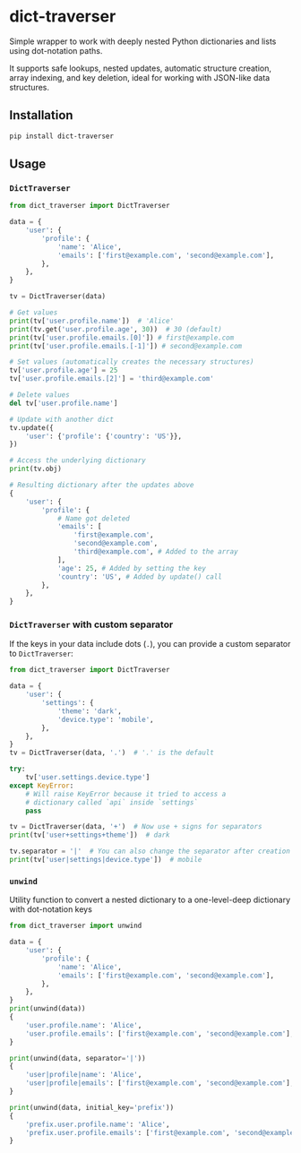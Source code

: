 # dict-traverser

Simple wrapper to work with deeply nested Python dictionaries and lists using dot-notation paths.

It supports safe lookups, nested updates, automatic structure creation, array indexing, and key deletion, ideal for working with JSON-like data structures.

## Installation

```bash
pip install dict-traverser
```

## Usage

### `DictTraverser`

```python
from dict_traverser import DictTraverser

data = {
    'user': {
        'profile': {
            'name': 'Alice',
            'emails': ['first@example.com', 'second@example.com'],
        },
    },
}

tv = DictTraverser(data)

# Get values
print(tv['user.profile.name'])  # 'Alice'
print(tv.get('user.profile.age', 30))  # 30 (default)
print(tv['user.profile.emails.[0]']) # first@example.com
print(tv['user.profile.emails.[-1]']) # second@example.com

# Set values (automatically creates the necessary structures)
tv['user.profile.age'] = 25
tv['user.profile.emails.[2]'] = 'third@example.com'

# Delete values
del tv['user.profile.name']

# Update with another dict
tv.update({
    'user': {'profile': {'country': 'US'}},
})

# Access the underlying dictionary
print(tv.obj)

# Resulting dictionary after the updates above
{
    'user': {
        'profile': {
            # Name got deleted
            'emails': [
                'first@example.com',
                'second@example.com',
                'third@example.com', # Added to the array
            ],
            'age': 25, # Added by setting the key
            'country': 'US', # Added by update() call
        },
    },
}
```

### `DictTraverser` with custom separator

If the keys in your data include dots (`.`), you can provide a custom separator to `DictTraverser`:

```python
from dict_traverser import DictTraverser

data = {
    'user': {
        'settings': {
            'theme': 'dark',
            'device.type': 'mobile',
        },
    },
}
tv = DictTraverser(data, '.')  # '.' is the default

try:
    tv['user.settings.device.type']
except KeyError:
    # Will raise KeyError because it tried to access a
    # dictionary called `api` inside `settings`
    pass

tv = DictTraverser(data, '+')  # Now use + signs for separators
print(tv['user+settings+theme'])  # dark

tv.separator = '|'  # You can also change the separator after creation
print(tv['user|settings|device.type'])  # mobile
```

### `unwind`

Utility function to convert a nested dictionary to a one-level-deep dictionary with dot-notation keys

```python
from dict_traverser import unwind

data = {
    'user': {
        'profile': {
            'name': 'Alice',
            'emails': ['first@example.com', 'second@example.com'],
        },
    },
}
print(unwind(data))
{
    'user.profile.name': 'Alice',
    'user.profile.emails': ['first@example.com', 'second@example.com'],
}

print(unwind(data, separator='|'))
{
    'user|profile|name': 'Alice',
    'user|profile|emails': ['first@example.com', 'second@example.com'],
}

print(unwind(data, initial_key='prefix'))
{
    'prefix.user.profile.name': 'Alice',
    'prefix.user.profile.emails': ['first@example.com', 'second@example.com'],
}
```
